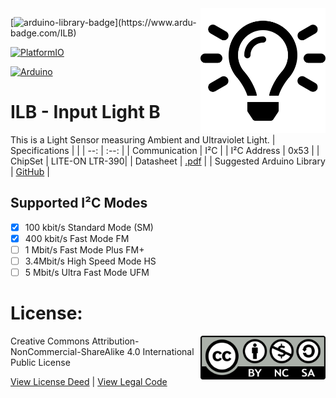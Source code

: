 <img src="assets/ILB.svg" width=200 align="right">

[![arduino-library-badge](https://www.ardu-badge.com/badge/ILB.svg?)](https://www.ardu-badge.com/ILB)

[![PlatformIO](https://github.com/domino4com/ILB/actions/workflows/platformio.yml/badge.svg)](https://github.com/domino4com/ILB/actions/workflows/platformio.yml)

[![Arduino](https://github.com/domino4com/ILB/actions/workflows/arduino.yml/badge.svg)](https://github.com/domino4com/ILB/actions/workflows/arduino.yml)


# ILB - Input Light B
This is a Light Sensor measuring Ambient and Ultraviolet Light.
| Specifications | |
| --: | :--: |
| Communication | I²C |
| I²C Address | 0x53 |
| ChipSet | LITE-ON LTR-390|
| Datasheet | [.pdf](https://optoelectronics.liteon.com/upload/download/DS86-2015-0004/LTR-390UV_Final_%20DS_V1%201.pdf) |
| Suggested Arduino Library | [GitHub](https://github.com/levkovigor/LTR390) |

## Supported I²C Modes
- [x] 100 kbit/s Standard Mode (SM) 
- [x] 400 kbit/s	Fast Mode	FM
- [ ] 1 Mbit/s	Fast Mode Plus	FM+
- [ ] 3.4Mbit/s	High Speed Mode	HS
- [ ] 5 Mbit/s	Ultra Fast Mode	UFM

# License: 
<img src="assets/CC-BY-NC-SA.png" width=200 align="right">
Creative Commons Attribution-NonCommercial-ShareAlike 4.0 International Public License

[View License Deed](https://creativecommons.org/licenses/by-nc-sa/4.0/) | [View Legal Code](https://creativecommons.org/licenses/by-nc-sa/4.0/legalcode)
